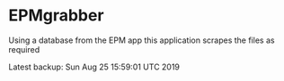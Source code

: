 # EPMgrabber
Using a database from the EPM app this application scrapes the files as required


Latest backup: Sun Aug 25 15:59:01 UTC 2019
